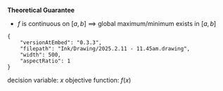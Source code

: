 **Theoretical Guarantee**
- $f$ is continuous on $[a, b]$
	$\implies$ global maximum/minimum exists in $[a, b]$
```handdrawn-ink
{
	"versionAtEmbed": "0.3.3",
	"filepath": "Ink/Drawing/2025.2.11 - 11.45am.drawing",
	"width": 500,
	"aspectRatio": 1
}
```
decision variable: $x$
objective function: $f(x)$
